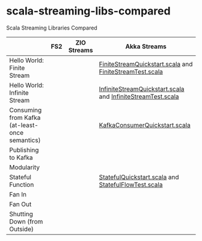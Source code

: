 # scala-streaming-libs-compared
Scala Streaming Libraries Compared


|                                                | FS2 | ZIO Streams | Akka Streams                                                                                                          |
|------------------------------------------------|-----|-------------|-----------------------------------------------------------------------------------------------------------------------|
| Hello World: Finite Stream                     |     |             | [FiniteStreamQuickstart.scala][AkkaFiniteStreamQuickstart] and [FiniteStreamTest.scala][AkkaFiniteStreamTest]         |
| Hello World: Infinite Stream                   |     |             | [InfiniteStreamQuickstart.scala][AkkaInfiniteStreamQuickstart] and [InfiniteStreamTest.scala][AkkaInfiniteStreamTest] |
| Consuming from Kafka (at-least-once semantics) |     |             | [KafkaConsumerQuickstart.scala][AkkaKafkaConsumerQuickstart]                                                          |
| Publishing to Kafka                            |     |             |                                                                                                                       |
| Modularity                                     |     |             |                                                                                                                       |                 
| Stateful Function                              |     |             | [StatefulQuickstart.scala][AkkaStatefulQuickstart] and [StatefulFlowTest.scala][AkkaStatefulFlowTest]                 |
| Fan In                                         |     |             |                                                                                                                       |
| Fan Out                                        |     |             |                                                                                                                       |
| Shutting Down (from Outside)                   |     |             |                                                                                                                       |

[AkkaInfiniteStreamQuickstart]: https://gitpod.io/#https://github.com/knoldus/scala-streaming-libs-compared/blob/main/akka-streams/src/main/scala/com/example/InfiniteStreamQuickstart.scala 
[AkkaFiniteStreamQuickstart]: https://gitpod.io/#https://github.com/knoldus/scala-streaming-libs-compared/blob/main/akka-streams/src/main/scala/com/example/FiniteStreamQuickstart.scala
[AkkaFiniteStreamTest]: https://gitpod.io/#https://github.com/knoldus/scala-streaming-libs-compared/blob/main/akka-streams/src/test/scala/com/example/FiniteStreamTest.scala
[AkkaInfiniteStreamTest]: https://gitpod.io/#https://github.com/knoldus/scala-streaming-libs-compared/blob/main/akka-streams/src/test/scala/com/example/InfiniteStreamTest.scala
[AkkaKafkaConsumerQuickstart]: https://gitpod.io/#https://github.com/knoldus/scala-streaming-libs-compared/blob/main/akka-streams/src/main/scala/com/example/KafkaConsumerQuickstart.scala
[AkkaStatefulQuickstart]: https://gitpod.io/#https://github.com/knoldus/scala-streaming-libs-compared/blob/main/akka-streams/src/main/scala/com/example/StatefulQuickstart.scala
[AkkaStatefulFlowTest]: https://gitpod.io/#https://github.com/knoldus/scala-streaming-libs-compared/blob/main/akka-streams/src/main/scala/com/example/StatefulFlowTest.scala
